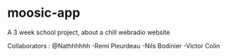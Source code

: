 # moosic-app
A 3 week school project, about a chill webradio website

Collaborators :
@Nathhhhhh
-Remi Pleurdeau
-Nils Bodinier
-Victor Colin
